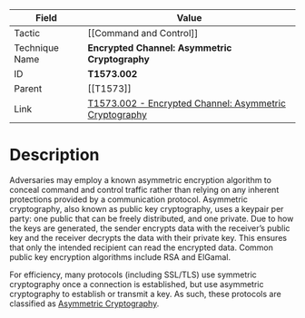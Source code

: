 
|Field|Value|
|---|---|
|Tactic|[[Command and Control]]|
|Technique Name|**Encrypted Channel: Asymmetric Cryptography**|
|ID|**T1573.002**|
|Parent|[[T1573]]|
|Link|[T1573.002 - Encrypted Channel: Asymmetric Cryptography](https://attack.mitre.org/techniques/T1573/002)|

# Description

Adversaries may employ a known asymmetric encryption algorithm to conceal command and control traffic rather than relying on any inherent protections provided by a communication protocol. Asymmetric cryptography, also known as public key cryptography, uses a keypair per party: one public that can be freely distributed, and one private. Due to how the keys are generated, the sender encrypts data with the receiver’s public key and the receiver decrypts the data with their private key. This ensures that only the intended recipient can read the encrypted data. Common public key encryption algorithms include RSA and ElGamal.

For efficiency, many protocols (including SSL/TLS) use symmetric cryptography once a connection is established, but use asymmetric cryptography to establish or transmit a key. As such, these protocols are classified as [Asymmetric Cryptography](https://attack.mitre.org/techniques/T1573/002).